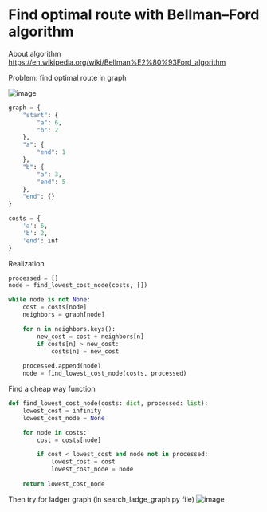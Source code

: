# Find optimal route with Bellman–Ford algorithm
About algorithm https://en.wikipedia.org/wiki/Bellman%E2%80%93Ford_algorithm

Problem: find optimal route in graph

![image](https://user-images.githubusercontent.com/49754258/148105476-99894a36-aa97-4efc-99d2-ebd53c186737.png)
```python
graph = {
    "start": {
        "a": 6,
        "b": 2
    },
    "a": {
        "end": 1
    },
    "b": {
        "a": 3,
        "end": 5
    },
    "end": {}
}

costs = {
    'a': 6, 
    'b': 2, 
    'end': inf
}
```
Realization
```python
processed = []
node = find_lowest_cost_node(costs, [])

while node is not None:
    cost = costs[node]
    neighbors = graph[node]

    for n in neighbors.keys():
        new_cost = cost + neighbors[n]
        if costs[n] > new_cost:
            costs[n] = new_cost
    
    processed.append(node)
    node = find_lowest_cost_node(costs, processed)
```
Find a cheap way function
```python
def find_lowest_cost_node(costs: dict, processed: list):
    lowest_cost = infinity
    lowest_cost_node = None

    for node in costs:
        cost = costs[node]

        if cost < lowest_cost and node not in processed:
            lowest_cost = cost
            lowest_cost_node = node
    
    return lowest_cost_node
```

Then try for ladger graph (in search_ladge_graph.py file)
![image](https://user-images.githubusercontent.com/49754258/148109939-86f39df2-a34c-4b22-8437-6e1b2648a65b.png)
